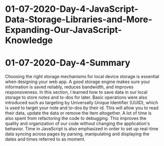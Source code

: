 # 01-07-2020-Day-4-JavaScript-Data-Storage-Libraries-and-More-Expanding-Our-JavaScript-Knowledge

 # 01-07-2020-Day-4-Summary
 
Choosing the right storage mechanisms for local device storage is essential when designing your web app. A good storage engine makes sure your information is saved reliably, reduces bandwidth, and improves responsiveness. In this section, I learned how to save data in our local storage to store notes and to-dos for later. Basic operations were also introduced such as targeting by Universally Unique Identifier (UUID), which is used to target your note and to-dos by their id. This will allow you to read their data, update the data or remove the item altogether. A lot of time is also spent from refactoring the code to debugging. This improves the quality and organization of our code without changing the application's behavior. Time in JavaScript is also emphasized in order to set up real-time data syncing across pages by parsing, manipulating and displaying the dates and times referred to as moment.
 
 
